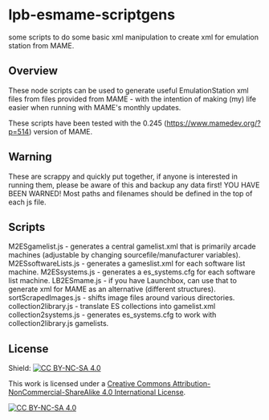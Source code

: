 # lpb-esmame-scriptgens
some scripts to do some basic xml manipulation to create xml for emulation station from MAME.

## Overview
These node scripts can be used to generate useful EmulationStation xml files from files provided from MAME - with the intention of making (my) life easier when running with MAME's monthly updates.

These scripts have been tested with the 0.245 (https://www.mamedev.org/?p=514) version of MAME.

## Warning
These are scrappy and quickly put together, if anyone is interested in running them, please be aware of this and backup any data first! YOU HAVE BEEN WARNED!
Most paths and filenames should be defined in the top of each js file.

## Scripts
M2ESgamelist.js - generates a central gamelist.xml that is primarily arcade machines (adjustable by changing sourcefile/manufacturer variables).
M2ESsoftwareLists.js - generates a gameslist.xml for each software list machine.
M2ESsystems.js - generates a es_systems.cfg for each software list machine.
LB2ESmame.js - if you have Launchbox, can use that to generate xml for MAME as an alternative (different structures).
sortScrapedImages.js - shifts image files around various directories.
collection2library.js - translate ES collections into gamelist.xml
collection2systems.js - generates es_systems.cfg to work with collection2library.js gamelists.

## License
Shield: [![CC BY-NC-SA 4.0][cc-by-nc-sa-shield]][cc-by-nc-sa]

This work is licensed under a
[Creative Commons Attribution-NonCommercial-ShareAlike 4.0 International License][cc-by-nc-sa].

[![CC BY-NC-SA 4.0][cc-by-nc-sa-image]][cc-by-nc-sa]

[cc-by-nc-sa]: http://creativecommons.org/licenses/by-nc-sa/4.0/
[cc-by-nc-sa-image]: https://licensebuttons.net/l/by-nc-sa/4.0/88x31.png
[cc-by-nc-sa-shield]: https://img.shields.io/badge/License-CC%20BY--NC--SA%204.0-lightgrey.svg